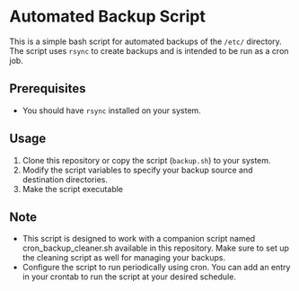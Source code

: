 # Automated Backup Script

This is a simple bash script for automated backups of the `/etc/` directory. The script uses `rsync` to create backups and is intended to be run as a cron job.

## Prerequisites

- You should have `rsync` installed on your system.

## Usage

1. Clone this repository or copy the script (`backup.sh`) to your system.
2. Modify the script variables to specify your backup source and destination directories.
3. Make the script executable

   

## Note

- This script is designed to work with a companion script named cron_backup_cleaner.sh available in this repository. Make sure to set up the cleaning script as well for managing your backups.
- Configure the script to run periodically using cron. You can add an entry in your crontab to run the script at your desired schedule.
